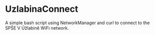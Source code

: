 # UzlabinaConnect
A simple bash script using NetworkManager and curl to connect to the SPŠE V Úžlabině WiFi network.
